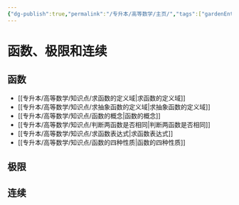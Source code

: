 ```yaml
---
{"dg-publish":true,"permalink":"/专升本/高等数学/主页/","tags":["gardenEntry"],"noteIcon":""}
---
```


# 函数、极限和连续
## 函数
- [[专升本/高等数学/知识点/求函数的定义域\|求函数的定义域]]
- [[专升本/高等数学/知识点/求抽象函数的定义域\|求抽象函数的定义域]]
- [[专升本/高等数学/知识点/函数的概念\|函数的概念]]
- [[专升本/高等数学/知识点/判断两函数是否相同\|判断两函数是否相同]]
- [[专升本/高等数学/知识点/求函数表达式\|求函数表达式]]
- [[专升本/高等数学/知识点/函数的四种性质\|函数的四种性质]]
## 极限
## 连续
